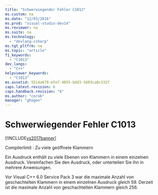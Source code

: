 ```yaml
---
title: "Schwerwiegender Fehler C1013"
ms.custom: na
ms.date: "12/03/2016"
ms.prod: "visual-studio-dev14"
ms.reviewer: na
ms.suite: na
ms.technology: 
  - "devlang-csharp"
ms.tgt_pltfrm: na
ms.topic: "article"
f1_keywords: 
  - "C1013"
dev_langs: 
  - "C++"
helpviewer_keywords: 
  - "C1013"
ms.assetid: 5514a679-efe7-4055-bdd3-5693ca0c332f
caps.latest.revision: 6
caps.handback.revision: "6"
ms.author: "corob"
manager: "ghogen"
---
```

# Schwerwiegender Fehler C1013
[!INCLUDE[vs2017banner](../../assembler/inline/includes/vs2017banner.md)]

Compilerlimit : Zu viele geöffnete Klammern  
  
 Ein Ausdruck enthält zu viele Ebenen von Klammern in einem einzelnen Ausdruck. Vereinfachen Sie den Ausdruck, oder unterteilen Sie ihn in mehrere Anweisungen.  
  
 Vor Visual C\+\+ 6.0 Service Pack 3 war die maximale Anzahl von geschachtelten Klammern in einem einzelnen Ausdruck gleich 59. Derzeit ist die maximale Anzahl von geschachtelten Klammern gleich 256.